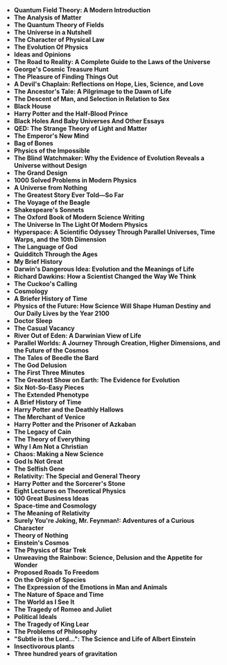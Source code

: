 <ul>

                             
 <li><b><a target="_blank" href="https://github.com/manjunath5496/Most-Popular-Books/blob/master/img/pop(1).pdf" style="text-decoration:none;">Quantum Field Theory: A Modern Introduction </a></b></li>
 <li><b><a target="_blank" href="https://github.com/manjunath5496/Most-Popular-Books/blob/master/img/pop(2).pdf" style="text-decoration:none;">The Analysis of Matter  </a></b></li>
<li><b><a target="_blank" href="https://github.com/manjunath5496/Most-Popular-Books/blob/master/img/pop(3).pdf" style="text-decoration:none;">The Quantum Theory of Fields</a></b></li>
 <li><b><a target="_blank" href="https://github.com/manjunath5496/Most-Popular-Books/blob/master/img/pop(4).pdf" style="text-decoration:none;">The Universe in a Nutshell</a></b></li>                              
<li><b><a target="_blank" href="https://github.com/manjunath5496/Most-Popular-Books/blob/master/img/pop(5).pdf" style="text-decoration:none;">The Character of Physical Law</a></b></li>
<li><b><a target="_blank" href="https://github.com/manjunath5496/Most-Popular-Books/blob/master/img/pop(6).pdf" style="text-decoration:none;">The Evolution Of Physics</a></b></li>
 
  <li><b><a target="_blank" href="https://github.com/manjunath5496/Most-Popular-Books/blob/master/img/pop(7).pdf" style="text-decoration:none;">Ideas and Opinions</a></b></li>
 <li><b><a target="_blank" href="https://github.com/manjunath5496/Most-Popular-Books/blob/master/img/pop(8).pdf" style="text-decoration:none;">The Road to Reality: A Complete Guide to the Laws of the Universe </a></b></li>
   <li><b><a target="_blank" href="https://github.com/manjunath5496/Most-Popular-Books/blob/master/img/pop(9).pdf" style="text-decoration:none;">George's Cosmic Treasure Hunt</a></b></li>                                                          
<li><b><a target="_blank" href="https://github.com/manjunath5496/Most-Popular-Books/blob/master/img/pop(11).pdf" style="text-decoration:none;">The Pleasure of Finding Things Out</a></b></li>
<li><b><a target="_blank" href="https://github.com/manjunath5496/Most-Popular-Books/blob/master/img/pop(12).pdf" style="text-decoration:none;">A Devil's Chaplain: Reflections on Hope, Lies, Science, and Love</a></b></li>
               <li><b><a target="_blank" href="https://github.com/manjunath5496/Most-Popular-Books/blob/master/img/pop(13).pdf" style="text-decoration:none;">The Ancestor's Tale: A Pilgrimage to the Dawn of Life</a></b></li>
               
 <li><b><a target="_blank" href="https://github.com/manjunath5496/Most-Popular-Books/blob/master/img/pop(14).pdf" style="text-decoration:none;">The Descent of Man, and Selection in Relation to Sex</a></b></li>              
                              
<li><b><a target="_blank" href="https://github.com/manjunath5496/Most-Popular-Books/blob/master/img/pop(15).pdf" style="text-decoration:none;">Black House</a></b></li>
<li><b><a target="_blank" href="https://github.com/manjunath5496/Most-Popular-Books/blob/master/img/pop(16).pdf" style="text-decoration:none;">Harry Potter and the Half-Blood Prince</a></b></li>

  <li><b><a target="_blank" href="https://github.com/manjunath5496/Most-Popular-Books/blob/master/img/pop(17).pdf" style="text-decoration:none;">Black Holes And Baby Universes And Other Essays </a></b></li>    
  
<li><b><a target="_blank" href="https://github.com/manjunath5496/Most-Popular-Books/blob/master/img/pop(18).pdf" style="text-decoration:none;">QED: The Strange Theory of Light and Matter </a></b></li>      

<li><b><a target="_blank" href="https://github.com/manjunath5496/Most-Popular-Books/blob/master/img/pop(19).pdf" style="text-decoration:none;">The Emperor's New Mind </a></b></li>
 
<li><b><a target="_blank" href="https://github.com/manjunath5496/Most-Popular-Books/blob/master/img/pop(20).pdf" style="text-decoration:none;">Bag of Bones </a></b></li>

<li><b><a target="_blank" href="https://github.com/manjunath5496/Most-Popular-Books/blob/master/img/pop(21).pdf" style="text-decoration:none;">Physics of the Impossible </a></b></li>
 
  <li><b><a target="_blank" href="https://github.com/manjunath5496/Most-Popular-Books/blob/master/img/pop(22).pdf" style="text-decoration:none;">The Blind Watchmaker: Why the Evidence of Evolution Reveals a Universe without Design </a></b></li>                              

  <li><b><a target="_blank" href="https://github.com/manjunath5496/Most-Popular-Books/blob/master/img/pop(23).pdf" style="text-decoration:none;">The Grand Design </a></b></li>
 
   <li><b><a target="_blank" href="https://github.com/manjunath5496/Most-Popular-Books/blob/master/img/pop(24).pdf" style="text-decoration:none;">1000 Solved Problems in Modern Physics </a></b></li>
 
   <li><b><a target="_blank" href="https://github.com/manjunath5496/Most-Popular-Books/blob/master/img/pop(25).pdf" style="text-decoration:none;">A Universe from Nothing </a></b></li>                              

  <li><b><a target="_blank" href="https://github.com/manjunath5496/Most-Popular-Books/blob/master/img/pop(26).pdf" style="text-decoration:none;">The Greatest Story Ever Told—So Far </a></b></li>
 
   <li><b><a target="_blank" href="https://github.com/manjunath5496/Most-Popular-Books/blob/master/img/pop(27).pdf" style="text-decoration:none;">The Voyage of the Beagle</a></b></li>
 
   <li><b><a target="_blank" href="https://github.com/manjunath5496/Most-Popular-Books/blob/master/img/pop(28).pdf" style="text-decoration:none;">Shakespeare's Sonnets</a></b></li>
 
   <li><b><a target="_blank" href="https://github.com/manjunath5496/Most-Popular-Books/blob/master/img/pop(29).pdf" style="text-decoration:none;">The Oxford Book of Modern Science Writing  </a></b></li>                              

  <li><b><a target="_blank" href="https://github.com/manjunath5496/Most-Popular-Books/blob/master/img/pop(30).pdf" style="text-decoration:none;">The Universe In The Light Of Modern Physics </a></b></li>
 
   <li><b><a target="_blank" href="https://github.com/manjunath5496/Most-Popular-Books/blob/master/img/pop(31).pdf" style="text-decoration:none;">Hyperspace: A Scientific Odyssey Through Parallel Universes, Time Warps, and the 10th Dimension </a></b></li> 
 
   <li><b><a target="_blank" href="https://github.com/manjunath5496/Most-Popular-Books/blob/master/img/pop(32).pdf" style="text-decoration:none;">The Language of God</a></b></li>
 
   <li><b><a target="_blank" href="https://github.com/manjunath5496/Most-Popular-Books/blob/master/img/pop(33).pdf" style="text-decoration:none;">Quidditch Through the Ages </a></b></li>                              

  <li><b><a target="_blank" href="https://github.com/manjunath5496/Most-Popular-Books/blob/master/img/pop(34).pdf" style="text-decoration:none;">My Brief History </a></b></li> 
 
  
   <li><b><a target="_blank" href="https://github.com/manjunath5496/Most-Popular-Books/blob/master/img/pop(35).pdf" style="text-decoration:none;">Darwin's Dangerous Idea: Evolution and the Meanings of Life</a></b></li>                              

  <li><b><a target="_blank" href="https://github.com/manjunath5496/Most-Popular-Books/blob/master/img/pop(36).pdf" style="text-decoration:none;">Richard Dawkins: How a Scientist Changed the Way We Think </a></b></li> 
 
 
                             
 <li><b><a target="_blank" href="https://github.com/manjunath5496/Most-Popular-Books/blob/master/img/pop(37).pdf" style="text-decoration:none;">The Cuckoo's Calling </a></b></li>
 <li><b><a target="_blank" href="https://github.com/manjunath5496/Most-Popular-Books/blob/master/img/pop(38).pdf" style="text-decoration:none;">Cosmology  </a></b></li>
<li><b><a target="_blank" href="https://github.com/manjunath5496/Most-Popular-Books/blob/master/img/pop(39).pdf" style="text-decoration:none;">A Briefer History of Time</a></b></li>
 <li><b><a target="_blank" href="https://github.com/manjunath5496/Most-Popular-Books/blob/master/img/pop(40).pdf" style="text-decoration:none;">Physics of the Future: How Science Will Shape Human Destiny and Our Daily Lives by the Year 2100</a></b></li>                              
<li><b><a target="_blank" href="https://github.com/manjunath5496/Most-Popular-Books/blob/master/img/pop(41).pdf" style="text-decoration:none;">Doctor Sleep</a></b></li>
<li><b><a target="_blank" href="https://github.com/manjunath5496/Most-Popular-Books/blob/master/img/pop(42).pdf" style="text-decoration:none;">The Casual Vacancy</a></b></li>
 
  <li><b><a target="_blank" href="https://github.com/manjunath5496/Most-Popular-Books/blob/master/img/pop(43).pdf" style="text-decoration:none;">River Out of Eden: A Darwinian View of Life</a></b></li>
 <li><b><a target="_blank" href="https://github.com/manjunath5496/Most-Popular-Books/blob/master/img/pop(44).pdf" style="text-decoration:none;">Parallel Worlds: A Journey Through Creation, Higher Dimensions, and the Future of the Cosmos </a></b></li>
   <li><b><a target="_blank" href="https://github.com/manjunath5496/Most-Popular-Books/blob/master/img/pop(45).pdf" style="text-decoration:none;">The Tales of Beedle the Bard</a></b></li>                                                          
<li><b><a target="_blank" href="https://github.com/manjunath5496/Most-Popular-Books/blob/master/img/pop(46).pdf" style="text-decoration:none;">The God Delusion</a></b></li>
<li><b><a target="_blank" href="https://github.com/manjunath5496/Most-Popular-Books/blob/master/img/pop(47).pdf" style="text-decoration:none;">The First Three Minutes</a></b></li>
               <li><b><a target="_blank" href="https://github.com/manjunath5496/Most-Popular-Books/blob/master/img/pop(48).pdf" style="text-decoration:none;">The Greatest Show on Earth: The Evidence for Evolution</a></b></li>
               
 <li><b><a target="_blank" href="https://github.com/manjunath5496/Most-Popular-Books/blob/master/img/pop(49).pdf" style="text-decoration:none;">Six Not-So-Easy Pieces</a></b></li>              
                              
<li><b><a target="_blank" href="https://github.com/manjunath5496/Most-Popular-Books/blob/master/img/pop(50).pdf" style="text-decoration:none;">The Extended Phenotype</a></b></li>
<li><b><a target="_blank" href="https://github.com/manjunath5496/Most-Popular-Books/blob/master/img/pop(51).pdf" style="text-decoration:none;">A Brief History of Time</a></b></li>

  <li><b><a target="_blank" href="https://github.com/manjunath5496/Most-Popular-Books/blob/master/img/pop(52).pdf" style="text-decoration:none;">Harry Potter and the Deathly Hallows </a></b></li>    
  
<li><b><a target="_blank" href="https://github.com/manjunath5496/Most-Popular-Books/blob/master/img/pop(53).pdf" style="text-decoration:none;">The Merchant of Venice </a></b></li>      

<li><b><a target="_blank" href="https://github.com/manjunath5496/Most-Popular-Books/blob/master/img/pop(54).pdf" style="text-decoration:none;">Harry Potter and the Prisoner of Azkaban </a></b></li>
 
<li><b><a target="_blank" href="https://github.com/manjunath5496/Most-Popular-Books/blob/master/img/pop(55).pdf" style="text-decoration:none;">The Legacy of Cain</a></b></li>

<li><b><a target="_blank" href="https://github.com/manjunath5496/Most-Popular-Books/blob/master/img/pop(56).pdf" style="text-decoration:none;">The Theory of Everything </a></b></li>
 
  <li><b><a target="_blank" href="https://github.com/manjunath5496/Most-Popular-Books/blob/master/img/pop(57).pdf" style="text-decoration:none;">Why I Am Not a Christian</a></b></li>                              

  <li><b><a target="_blank" href="https://github.com/manjunath5496/Most-Popular-Books/blob/master/img/pop(58).pdf" style="text-decoration:none;">Chaos: Making a New Science </a></b></li>
 
   <li><b><a target="_blank" href="https://github.com/manjunath5496/Most-Popular-Books/blob/master/img/pop(59).pdf" style="text-decoration:none;">God Is Not Great </a></b></li>
 
   <li><b><a target="_blank" href="https://github.com/manjunath5496/Most-Popular-Books/blob/master/img/pop(60).pdf" style="text-decoration:none;">The Selfish Gene </a></b></li>                              

  <li><b><a target="_blank" href="https://github.com/manjunath5496/Most-Popular-Books/blob/master/img/pop(61).pdf" style="text-decoration:none;">Relativity: The Special and General Theory </a></b></li>
 
   <li><b><a target="_blank" href="https://github.com/manjunath5496/Most-Popular-Books/blob/master/img/pop(62).pdf" style="text-decoration:none;">Harry Potter and the Sorcerer's Stone</a></b></li>
 
   <li><b><a target="_blank" href="https://github.com/manjunath5496/Most-Popular-Books/blob/master/img/pop(63).pdf" style="text-decoration:none;">Eight Lectures on Theoretical Physics</a></b></li>
 
   <li><b><a target="_blank" href="https://github.com/manjunath5496/Most-Popular-Books/blob/master/img/pop(64).pdf" style="text-decoration:none;">100 Great Business Ideas  </a></b></li>                              

  <li><b><a target="_blank" href="https://github.com/manjunath5496/Most-Popular-Books/blob/master/img/pop(65).pdf" style="text-decoration:none;">Space-time and Cosmology </a></b></li>
 
   <li><b><a target="_blank" href="https://github.com/manjunath5496/Most-Popular-Books/blob/master/img/pop(66).pdf" style="text-decoration:none;">The Meaning of Relativity</a></b></li> 
 
   <li><b><a target="_blank" href="https://github.com/manjunath5496/Most-Popular-Books/blob/master/img/pop(67).pdf" style="text-decoration:none;">Surely You're Joking, Mr. Feynman!: Adventures of a Curious Character</a></b></li>
 
   <li><b><a target="_blank" href="https://github.com/manjunath5496/Most-Popular-Books/blob/master/img/pop(68).pdf" style="text-decoration:none;">Theory of Nothing </a></b></li>                              

  <li><b><a target="_blank" href="https://github.com/manjunath5496/Most-Popular-Books/blob/master/img/pop(69).pdf" style="text-decoration:none;">Einstein's Cosmos </a></b></li> 
 
  
   <li><b><a target="_blank" href="https://github.com/manjunath5496/Most-Popular-Books/blob/master/img/pop(70).pdf" style="text-decoration:none;">The Physics of Star Trek</a></b></li>                              

  <li><b><a target="_blank" href="https://github.com/manjunath5496/Most-Popular-Books/blob/master/img/pop(71).pdf" style="text-decoration:none;">Unweaving the Rainbow: Science, Delusion and the Appetite for Wonder</a></b></li> 
  
 
 
  <li><b><a target="_blank" href="https://github.com/manjunath5496/Most-Popular-Books/blob/master/img/pop(72).pdf" style="text-decoration:none;">Proposed Roads To Freedom </a></b></li>
 
   <li><b><a target="_blank" href="https://github.com/manjunath5496/Most-Popular-Books/blob/master/img/pop(73).pdf" style="text-decoration:none;">On the Origin of Species</a></b></li> 
 
   <li><b><a target="_blank" href="https://github.com/manjunath5496/Most-Popular-Books/blob/master/img/pop(74).pdf" style="text-decoration:none;">The Expression of the Emotions in Man and Animals</a></b></li>
 
   <li><b><a target="_blank" href="https://github.com/manjunath5496/Most-Popular-Books/blob/master/img/pop(75).pdf" style="text-decoration:none;">The Nature of Space and Time
 </a></b></li>                              

  <li><b><a target="_blank" href="https://github.com/manjunath5496/Most-Popular-Books/blob/master/img/pop(76).pdf" style="text-decoration:none;">The World as I See It </a></b></li> 
 
  
   <li><b><a target="_blank" href="https://github.com/manjunath5496/Most-Popular-Books/blob/master/img/pop(77).pdf" style="text-decoration:none;">The Tragedy of Romeo and Juliet</a></b></li>                              

  <li><b><a target="_blank" href="https://github.com/manjunath5496/Most-Popular-Books/blob/master/img/pop(78).pdf" style="text-decoration:none;">Political Ideals</a></b></li> 
  
<li><b><a target="_blank" href="https://github.com/manjunath5496/Most-Popular-Books/blob/master/img/pop(79).pdf" style="text-decoration:none;">The Tragedy of King Lear </a></b></li>                              

  <li><b><a target="_blank" href="https://github.com/manjunath5496/Most-Popular-Books/blob/master/img/pop(80).pdf" style="text-decoration:none;">The Problems of Philosophy </a></b></li> 
 
  
   <li><b><a target="_blank" href="https://github.com/manjunath5496/Most-Popular-Books/blob/master/img/pop(81).pdf" style="text-decoration:none;">"Subtle is the Lord...": The Science and Life of Albert Einstein</a></b></li>                              

  <li><b><a target="_blank" href="https://github.com/manjunath5496/Most-Popular-Books/blob/master/img/pop(82).rar" style="text-decoration:none;">Insectivorous plants</a></b></li> 
 
  <li><b><a target="_blank" href="https://github.com/manjunath5496/Most-Popular-Books/blob/master/img/pop(83).pdf" style="text-decoration:none;">Three hundred years of gravitation</a></b></li>  
 
 
 
  </ul>
